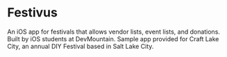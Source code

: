 # Festivus
An iOS app for festivals that allows vendor lists, event lists, and donations. Built by iOS students at DevMountain. Sample app provided for Craft Lake City, an annual DIY Festival based in Salt Lake City.
